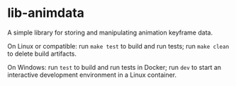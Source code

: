 # lib-animdata

A simple library for storing and manipulating animation keyframe data.

On Linux or compatible: run `make test` to build and run tests; run `make clean` to
delete build artifacts.

On Windows: run `test` to build and run tests in Docker; run `dev` to start an
interactive development environment in a Linux container.
